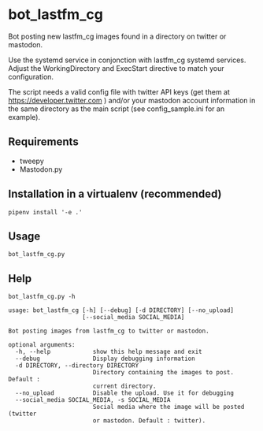# bot_lastfm_cg

Bot posting new lastfm_cg images found in a directory on twitter or mastodon.

Use the systemd service in conjonction with lastfm_cg systemd services. Adjust the WorkingDirectory and ExecStart directive to match your configuration.

The script needs a valid config file with twitter API keys (get them at https://developer.twitter.com ) and/or your mastodon account information in the same directory as the main script (see config_sample.ini for an example).

## Requirements

- tweepy
- Mastodon.py

## Installation in a virtualenv (recommended)

```
pipenv install '-e .'
```

## Usage

```
bot_lastfm_cg.py
```

## Help

```
bot_lastfm_cg.py -h
```

```
usage: bot_lastfm_cg [-h] [--debug] [-d DIRECTORY] [--no_upload]
                     [--social_media SOCIAL_MEDIA]

Bot posting images from lastfm_cg to twitter or mastodon.

optional arguments:
  -h, --help            show this help message and exit
  --debug               Display debugging information
  -d DIRECTORY, --directory DIRECTORY
                        Directory containing the images to post. Default :
                        current directory.
  --no_upload           Disable the upload. Use it for debugging
  --social_media SOCIAL_MEDIA, -s SOCIAL_MEDIA
                        Social media where the image will be posted (twitter
                        or mastodon. Default : twitter).
```

